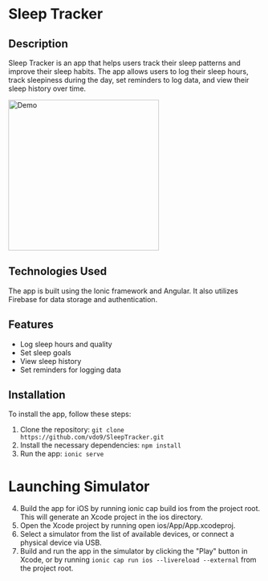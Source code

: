 # Sleep Tracker

## Description

Sleep Tracker is an app that helps users track their sleep patterns and improve their sleep habits. The app allows users to log their sleep hours, track sleepiness during the day, set reminders to log data, and view their sleep history over time.

<img src='https://im2.ezgif.com/tmp/ezgif-2-c388d93b04.gif' title='Video Walkthrough' width='300' alt='Demo' />

## Technologies Used

The app is built using the Ionic framework and Angular. It also utilizes Firebase for data storage and authentication.

## Features

- Log sleep hours and quality
- Set sleep goals
- View sleep history
- Set reminders for logging data

## Installation

To install the app, follow these steps:

1. Clone the repository: `git clone https://github.com/vdo9/SleepTracker.git`
2. Install the necessary dependencies: `npm install`
3. Run the app: `ionic serve`

# Launching Simulator

4. Build the app for iOS by running ionic cap build ios from the project root. This will generate an Xcode project in the ios directory.
5. Open the Xcode project by running open ios/App/App.xcodeproj.
6. Select a simulator from the list of available devices, or connect a physical device via USB.
7. Build and run the app in the simulator by clicking the "Play" button in Xcode, or by running 
`ionic cap run ios --livereload --external` from the project root.

